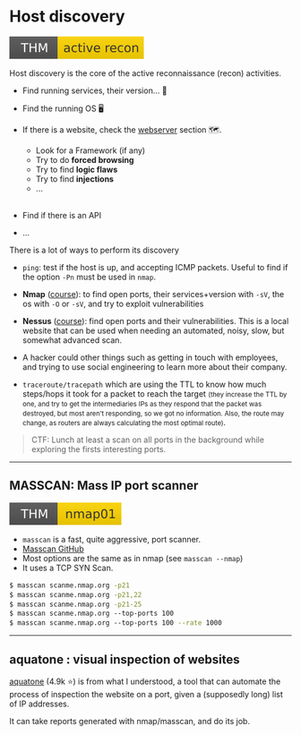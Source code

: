# Host discovery

[![activerecon](../_badges/thm/activerecon.svg)](https://tryhackme.com/room/activerecon)

<div class="row row-cols-md-2"><div>

Host discovery is the core of the active reconnaissance (recon) activities.

* Find running services, their version... 🧭

* Find the running OS 🖥️

* If there is a website, check the [webserver](/cyber/exploitation/web/index.md) section 🗺️.
  * Look for a Framework (if any)
  * Try to do **forced browsing**
  * Try to find **logic flaws**
  * Try to find **injections**
  * ...<br><span>&nbsp;</span>

* Find if there is an API

* ...
</div><div>

There is a lot of ways to perform its discovery 

* `ping`: test if the host is up, and accepting ICMP packets. Useful to find if the option `-Pn` must be used in `nmap`.

* **Nmap** ([course](nmap/index.md)): to find open ports, their services+version with `-sV`, the os with `-O` or `-sV`, and try to exploit vulnerabilities

* **Nessus** ([course](nessus/index.md)): find open ports and their vulnerabilities. This is a local website that can be used when needing an automated, noisy, slow, but somewhat advanced scan.

* A hacker could other things such as getting in touch with employees, and trying to use social engineering to learn more about their company.

* `traceroute/tracepath` which are using the TTL to know how much steps/hops it took for a packet to reach the target <small>(they increase the TTL by one, and try to get the intermediaries IPs as they respond that the packet was destroyed, but most aren't responding, so we got no information. Also, the route may change, as routers are always calculating the most optimal route)</small>.

> CTF: Lunch at least a scan on all ports in the background while exploring the firsts interesting ports.
</div></div>

<hr class="sep-both">

## MASSCAN: Mass IP port scanner

[![nmap01](../_badges/thm/nmap01.svg)](https://tryhackme.com/room/nmap01)

<div class="row row-cols-md-2"><div class="align-self-center">

* `masscan` is a fast, quite aggressive, port scanner.
* [Masscan GitHub](https://github.com/robertdavidgraham/masscan)
* Most options are the same as in nmap (see `masscan --nmap`)
* It uses a TCP SYN Scan.
</div><div>

```bash
$ masscan scanme.nmap.org -p21
$ masscan scanme.nmap.org -p21,22
$ masscan scanme.nmap.org -p21-25
$ masscan scanme.nmap.org ‐‐top-ports 100
$ masscan scanme.nmap.org ‐‐top-ports 100 --rate 1000
```
</div></div>

<hr class="sep-both">

## aquatone : visual inspection of websites

<div class="row row-cols-md-2"><div>

[aquatone](https://github.com/michenriksen/aquatone) (4.9k ⭐) is from what I understood, a tool that can automate the process of inspection the website on a port, given a (supposedly long) list of IP addresses.
</div><div>

It can take reports generated with nmap/masscan, and do its job.
</div></div>